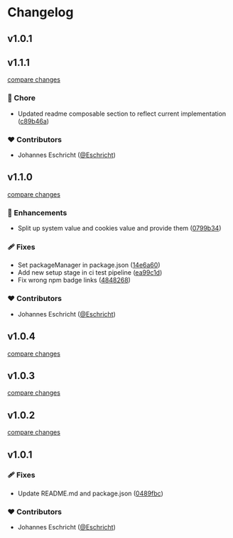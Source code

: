 # Changelog


## v1.0.1

## v1.1.1

[compare changes](https://github.com/Eschricht/nuxt-color-mode/compare/v1.1.0...v1.1.1)

### 🏡 Chore

- Updated readme composable section to reflect current implementation ([c89b46a](https://github.com/Eschricht/nuxt-color-mode/commit/c89b46a))

### ❤️ Contributors

- Johannes Eschricht ([@Eschricht](http://github.com/Eschricht))

## v1.1.0

[compare changes](https://github.com/Eschricht/nuxt-color-mode/compare/v1.0.4...v1.1.0)

### 🚀 Enhancements

- Split up system value and cookies value and provide them ([0799b34](https://github.com/Eschricht/nuxt-color-mode/commit/0799b34))

### 🩹 Fixes

- Set packageManager in package.json ([14e6a60](https://github.com/Eschricht/nuxt-color-mode/commit/14e6a60))
- Add new setup stage in ci test pipeline ([ea99c1d](https://github.com/Eschricht/nuxt-color-mode/commit/ea99c1d))
- Fix wrong npm badge links ([4848268](https://github.com/Eschricht/nuxt-color-mode/commit/4848268))

### ❤️ Contributors

- Johannes Eschricht ([@Eschricht](http://github.com/Eschricht))

## v1.0.4

[compare changes](https://github.com/Eschricht/nuxt-color-mode/compare/v1.0.3...v1.0.4)

## v1.0.3

[compare changes](https://github.com/Eschricht/nuxt-color-mode/compare/v1.0.2...v1.0.3)

## v1.0.2

[compare changes](https://github.com/Eschricht/nuxt-color-mode/compare/v1.0.1...v1.0.2)

## v1.0.1


### 🩹 Fixes

- Update README.md and package.json ([0489fbc](https://github.com/Eschricht/nuxt-color-mode/commit/0489fbc))

### ❤️ Contributors

- Johannes Eschricht ([@Eschricht](http://github.com/Eschricht))


